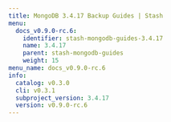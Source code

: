 ```yaml
---
title: MongoDB 3.4.17 Backup Guides | Stash
menu:
  docs_v0.9.0-rc.6:
    identifier: stash-mongodb-guides-3.4.17
    name: 3.4.17
    parent: stash-mongodb-guides
    weight: 15
menu_name: docs_v0.9.0-rc.6
info:
  catalog: v0.3.0
  cli: v0.3.1
  subproject_version: 3.4.17
  version: v0.9.0-rc.6
---
```


